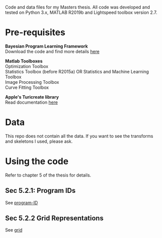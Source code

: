 Code and data files for my Masters thesis. All code was developed and tested on Python 3.x, MATLAB R2019b and Lightspeed toolbox version 2.7.

# Pre-requisites
**Bayesian Program Learning Framework**   
Download the code and find more details [here](https://github.com/brendenlake/BPL)

**Matlab Toolboxes**   
Optimization Toolbox   
Statistics Toolbox (before R2015a) OR Statistics and Machine Learning Toolbox   
Image Processing Toolbox   
Curve Fitting Toolbox

**Apple's Turicreate library**   
Read documentation [here](https://github.com/apple/turicreate)

# Data
This repo does not contain all the data. If you want to see the transforms and skeletons I used, please ask.

# Using the code
Refer to chapter 5 of the thesis for details.

## Sec 5.2.1: Program IDs
See [program-ID](./program-ID/)

## Sec 5.2.2 Grid Representations
See [grid](./grid/)
